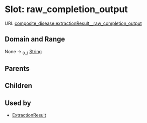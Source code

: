 
# Slot: raw_completion_output




URI: [composite_disease:extractionResult__raw_completion_output](http://w3id.org/ontogpt/composite_disease/extractionResult__raw_completion_output)


## Domain and Range

None &#8594;  <sub>0..1</sub> [String](types/String.md)

## Parents


## Children


## Used by

 * [ExtractionResult](ExtractionResult.md)
